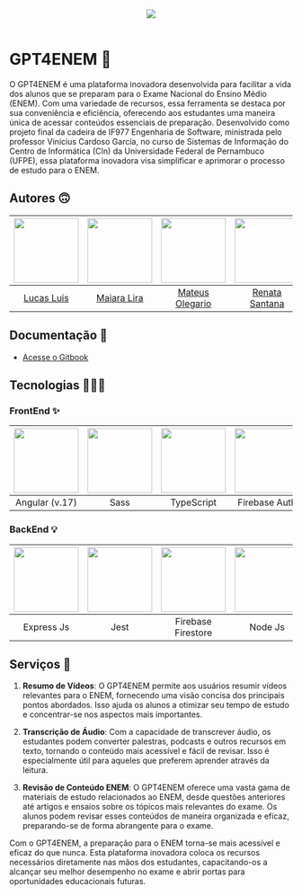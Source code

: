 
<center><img src="https://cdn.discordapp.com/attachments/965066624556232737/1229947417248661544/Captura_de_tela_2024-01-20_093411-removebg-preview.png?ex=663188cb&is=661f13cb&hm=a591f4bac8d189ca654a4cc3eeff78dd4e1aa2b92394f88acbce70cc210d26f9&"> </center>

<br>

# GPT4ENEM 🎯
O GPT4ENEM é uma plataforma inovadora desenvolvida para facilitar a vida dos alunos que se preparam para o Exame Nacional do Ensino Médio (ENEM). Com uma variedade de recursos, essa ferramenta se destaca por sua conveniência e eficiência, oferecendo aos estudantes uma maneira única de acessar conteúdos essenciais de preparação. Desenvolvido como projeto final da cadeira de IF977 Engenharia de Software, ministrada pelo professor Vinicius Cardoso Garcia, no curso de Sistemas de Informação do Centro de Informática (CIn) da Universidade Federal de Pernambuco (UFPE), essa plataforma inovadora visa simplificar e aprimorar o processo de estudo para o ENEM.

## Autores 🙃

| <img src="https://cdn.discordapp.com/attachments/965066624556232737/1229947218384130158/photo-dev.jpg?ex=6631889c&is=661f139c&hm=504bdb7ffa92e6650bc86ac8bb0c634cc074152ebc057d0ce00aa7b1f1fed317&" width=115 > | <img src="https://cdn.discordapp.com/attachments/965066624556232737/1229951187617579119/eu.jpg?ex=66318c4e&is=661f174e&hm=6649d29ed3d0db91f9f29057df6c5e532a916367286a08700f2f8593ec0dd8f1&" width=115> | <img src="https://cdn.discordapp.com/attachments/965066624556232737/1229951187403673671/WhatsApp_Image_2024-03-18_at_11.20.18.jpg?ex=66318c4e&is=661f174e&hm=9cc6ee06a32e37352677abfcc686d8759b50d33ce05c71f0ca92caf1b396fe3a&" width=115 > | <img src="https://cdn.discordapp.com/attachments/965066624556232737/1229951187134971925/image_3.png?ex=66318c4e&is=661f174e&hm=0771b0e5578b0a70a609adadfa5f4736627b0b45a0efaef255e0cb3c34bd3bb2&" width=115> |
|:-----------:|:-----------:|:-----------:|:-----------:|
| <center><a href="https://github.com/LucasLuis-Dev">Lucas Luis</a></center> | <center><a href="https://github.com/MaiLira">Maiara Lira</a></center> | <center><a href="https://github.com/Mateus003">Mateus Olegario</a></center> | <center><a href="https://github.com/RenataAndradeSnatana">Renata Santana</a></center> |

## Documentação 📄

- <a href="https://gpt4enem.gitbook.io/gpt4enem-docs/">Acesse o Gitbook</a>

## Tecnologias 🧑🏽‍💻

### FrontEnd ✨

| <img src="https://cdn.jsdelivr.net/gh/devicons/devicon@latest/icons/angular/angular-original.svg" width=115 > | <img src="https://cdn.jsdelivr.net/gh/devicons/devicon@latest/icons/sass/sass-original.svg" width=115> | <img src="https://cdn.jsdelivr.net/gh/devicons/devicon@latest/icons/typescript/typescript-original.svg" width=115 > | <img src="https://cdn.jsdelivr.net/gh/devicons/devicon@latest/icons/firebase/firebase-original.svg" width=115> |
|:-----------:|:-----------:|:-----------:|:-----------:|
| <center>Angular (v.17)</center> | <center>Sass</center> | <center>TypeScript</center> | <center>Firebase Auth</center> |


### BackEnd 💡

| <img src="https://cdn.jsdelivr.net/gh/devicons/devicon@latest/icons/express/express-original.svg" width=115 > | <img src="https://cdn.jsdelivr.net/gh/devicons/devicon@latest/icons/jest/jest-plain.svg" width=115> | <img src="https://cdn.jsdelivr.net/gh/devicons/devicon@latest/icons/firebase/firebase-original.svg" width=115 > | <img src="https://cdn.jsdelivr.net/gh/devicons/devicon@latest/icons/nodejs/nodejs-original.svg" width=115> |
|:-----------:|:-----------:|:-----------:|:-----------:|
| <center>Express Js</center> | <center>Jest</center> | <center>Firebase Firestore</center> | <center>Node Js</center> |


## Serviços 🚀 

1. **Resumo de Vídeos**: O GPT4ENEM permite aos usuários resumir vídeos relevantes para o ENEM, fornecendo uma visão concisa dos principais pontos abordados. Isso ajuda os alunos a otimizar seu tempo de estudo e concentrar-se nos aspectos mais importantes.

2. **Transcrição de Áudio**: Com a capacidade de transcrever áudio, os estudantes podem converter palestras, podcasts e outros recursos em texto, tornando o conteúdo mais acessível e fácil de revisar. Isso é especialmente útil para aqueles que preferem aprender através da leitura.

3. **Revisão de Conteúdo ENEM**: O GPT4ENEM oferece uma vasta gama de materiais de estudo relacionados ao ENEM, desde questões anteriores até artigos e ensaios sobre os tópicos mais relevantes do exame. Os alunos podem revisar esses conteúdos de maneira organizada e eficaz, preparando-se de forma abrangente para o exame.



Com o GPT4ENEM, a preparação para o ENEM torna-se mais acessível e eficaz do que nunca. Esta plataforma inovadora coloca os recursos necessários diretamente nas mãos dos estudantes, capacitando-os a alcançar seu melhor desempenho no exame e abrir portas para oportunidades educacionais futuras.